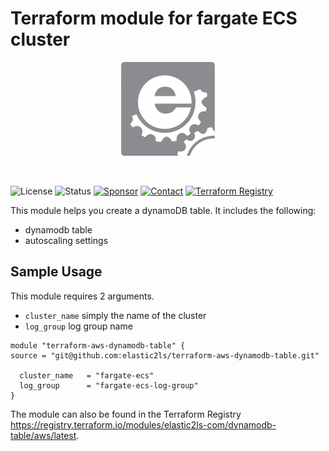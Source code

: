 # Terraform module for fargate ECS cluster
<p align="center">
<img src="/assets/img/Logo_box-1-150x150.png">
</p>
<p>&nbsp;</p>

![License](https://img.shields.io/badge/license-Apache-brightgreen?logo=apache) ![Status](https://img.shields.io/badge/status-active-brightgreen.svg?logo=git) [![Sponsor](https://img.shields.io/badge/sponsors-AlexanderWiechert-blue.svg?logo=github-sponsors)](https://github.com/sponsors/AlexanderWiechert/) [![Contact](https://img.shields.io/badge/follow-@Elastic2lscom-blue.svg?logo=facebook&style=social)](https://www.facebook.com/Elastic2lscom-241339337786673/) [![Terraform Registry](https://img.shields.io/badge/download-blue.svg?logo=terraform&style=social)](https://registry.terraform.io/modules/elastic2ls-com/dynamodb-table/aws/latest)


This module helps you create a dynamoDB table. It includes the following:

* dynamodb table
* autoscaling settings

## Sample Usage
This module requires 2 arguments.
* `cluster_name` simply the name of the cluster
* `log_group` log group name

```
module "terraform-aws-dynamodb-table" {
source = "git@github.com:elastic2ls/terraform-aws-dynamodb-table.git"

  cluster_name   = "fargate-ecs"
  log_group      = "fargate-ecs-log-group"
}
```

The module can also be found in the Terraform Registry https://registry.terraform.io/modules/elastic2ls-com/dynamodb-table/aws/latest.
